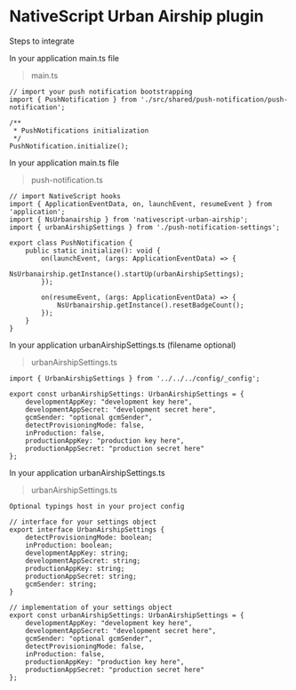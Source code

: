 # NativeScript Urban Airship plugin

Steps to integrate

In your application main.ts file
> main.ts
```
// import your push notification bootstrapping
import { PushNotification } from './src/shared/push-notification/push-notification';

/**
 * PushNotifications initialization
 */
PushNotification.initialize();

```

In your application main.ts file
> push-notification.ts
```
// import NativeScript hooks
import { ApplicationEventData, on, launchEvent, resumeEvent } from 'application';
import { NsUrbanairship } from 'nativescript-urban-airship';
import { urbanAirshipSettings } from './push-notification-settings';

export class PushNotification {
    public static initialize(): void {
        on(launchEvent, (args: ApplicationEventData) => {
            NsUrbanairship.getInstance().startUp(urbanAirshipSettings);
        });

        on(resumeEvent, (args: ApplicationEventData) => {
            NsUrbanairship.getInstance().resetBadgeCount();
        });
    }
}
```

In your application urbanAirshipSettings.ts (filename optional)
> urbanAirshipSettings.ts
```
import { UrbanAirshipSettings } from '../../../config/_config';

export const urbanAirshipSettings: UrbanAirshipSettings = {
    developmentAppKey: "development key here",
    developmentAppSecret: "development secret here",
    gcmSender: "optional gcmSender",
    detectProvisioningMode: false,
    inProduction: false,
    productionAppKey: "production key here",
    productionAppSecret: "production secret here"
};
```

In your application urbanAirshipSettings.ts
> urbanAirshipSettings.ts
```
Optional typings host in your project config

// interface for your settings object
export interface UrbanAirshipSettings {
    detectProvisioningMode: boolean;
    inProduction: boolean;
    developmentAppKey: string;
    developmentAppSecret: string;
    productionAppKey: string;
    productionAppSecret: string;
    gcmSender: string;
}

// implementation of your settings object
export const urbanAirshipSettings: UrbanAirshipSettings = {
    developmentAppKey: "development key here",
    developmentAppSecret: "development secret here",
    gcmSender: "optional gcmSender",
    detectProvisioningMode: false,
    inProduction: false,
    productionAppKey: "production key here",
    productionAppSecret: "production secret here"
};
```
